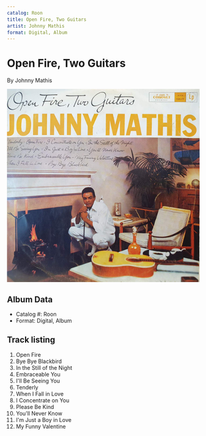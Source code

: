 ```yaml
---
catalog: Roon
title: Open Fire, Two Guitars
artist: Johnny Mathis
format: Digital, Album
---
```


# Open Fire, Two Guitars

By Johnny Mathis

![](../../assets/albumcovers/Johnny_Mathis-Open_Fire__Two_Guitars.png)

## Album Data

- Catalog #: Roon
- Format: Digital, Album


## Track listing


1. Open Fire
2. Bye Bye Blackbird
3. In the Still of the Night
4. Embraceable You
5. I'll Be Seeing You
6. Tenderly
7. When I Fall in Love
8. I Concentrate on You
9. Please Be Kind
10. You'll Never Know
11. I'm Just a Boy in Love
12. My Funny Valentine

